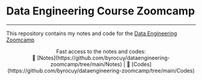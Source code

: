 # Data Engineering Course Zoomcamp
---

This repository contains my notes and code for the [Data Engineering Zoomcamp](https://github.com/DataTalksClub/data-engineering-zoomcamp/)

<div align="center">
Fast access to the notes and codes: <br>
📝 [Notes](https://github.com/byrocuy/dataengineering-zoomcamp/tree/main/Notes) | 
🔗 [Codes](https://github.com/byrocuy/dataengineering-zoomcamp/tree/main/Codes)
</dic>


